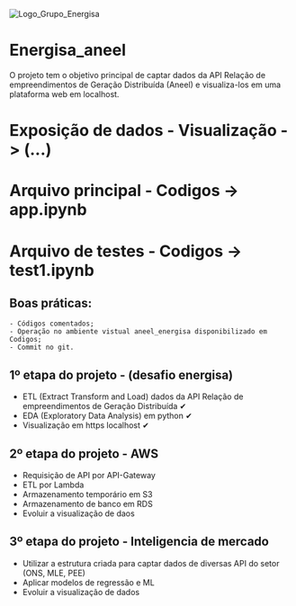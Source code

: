 ![Logo_Grupo_Energisa](https://user-images.githubusercontent.com/84819715/227146519-476224f4-6516-47bd-ba03-c4904c49e601.png)



# Energisa_aneel

O projeto tem o objetivo principal de captar dados da API Relação de empreendimentos de Geração Distribuída (Aneel) e visualiza-los em uma plataforma web em localhost.

# Exposição de dados - Visualização -> (...)
# Arquivo principal - Codigos -> app.ipynb
# Arquivo de testes - Codigos -> test1.ipynb

## Boas práticas:
    - Códigos comentados; 
    - Operação no ambiente vistual aneel_energisa disponibilizado em Codigos;
    - Commit no git.


## 1º etapa do projeto - (desafio energisa)  
  - ETL (Extract Transform and Load) dados da API Relação de empreendimentos de Geração Distribuída   ✔
  - EDA (Exploratory Data Analysis) em python   ✔
  - Visualização em https localhost   ✔


## 2º etapa do projeto - AWS
  - Requisição de API por API-Gateway
  - ETL por Lambda
  - Armazenamento temporário em S3
  - Armazenamento de banco em RDS
  - Evoluir a visualização de daos 


 ## 3º etapa do projeto - Inteligencia de mercado
  - Utilizar a estrutura criada para captar dados de diversas API do setor (ONS, MLE, PEE)
  - Aplicar modelos de regressão e ML
  - Evoluir a visualização de dados
